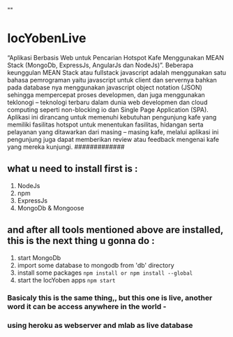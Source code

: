 ""
# locYobenLive
“Aplikasi Berbasis Web untuk Pencarian Hotspot Kafe Menggunakan MEAN Stack (MongoDb, ExpressJs, AngularJs dan NodeJs)”.
Beberapa keunggulan MEAN Stack atau fullstack javascript adalah menggunakan satu bahasa pemrograman yaitu javascript untuk client dan servernya bahkan pada database nya menggunakan javascript object notation (JSON) sehingga mempercepat proses developmen, dan juga menggunakan teklonogi – teknologi terbaru dalam dunia web developmen dan cloud computing seperti non-blocking io dan Single Page Application (SPA).
Aplikasi ini dirancang untuk memenuhi kebutuhan pengunjung kafe yang memiliki fasilitas hotspot untuk menentukan fasilitas, hidangan serta pelayanan yang ditawarkan dari masing – masing kafe, melalui aplikasi ini pengunjung juga dapat memberikan review atau feedback mengenai kafe yang mereka kunjungi.
#############


## what u need to install first is :
  1. NodeJs
  2. npm
  3. ExpressJs
  4. MongoDb & Mongoose


## and after all tools mentioned above are installed, this is the next thing u gonna do :
 1. start MongoDb
 2. import some database to mongodb from 'db' directory
 3. install some packages `npm install or npm install --global`
 4. start the locYoben apps `npm start`
### Basicaly this is the same thing,, but this one is live, another word it can be access anywhere in the world -
### using heroku as webserver and mlab as live database
